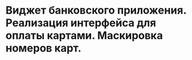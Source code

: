 # Виджет банковского приложения. Реализация интерфейса для оплаты картами. Маскировка номеров карт. 
